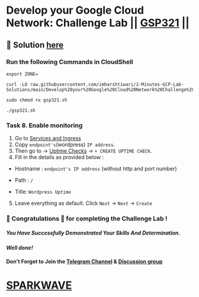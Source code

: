 # Develop your Google Cloud Network: Challenge Lab || [GSP321](https://www.cloudskillsboost.google/focuses/10603?parent=catalog) ||

## 🔑 Solution [here](https://youtu.be/f0zlgCJw8Yg)

### Run the following Commands in CloudShell

```
export ZONE=
```
```
curl -LO raw.githubusercontent.com/imharshtiwari/2-Minutes-GCP-Lab-Solutions/main/Develop%20your%20Google%20Cloud%20Network%20Challenge%20Lab/gsp321.sh

sudo chmod +x gsp321.sh

./gsp321.sh
```
### Task 8. Enable monitoring

1. Go to [Services and Ingress](https://console.cloud.google.com/kubernetes/discovery)
2. Copy `endpoint's`(wordpress) `IP address`.
3. Then go to -> [Uptime Checks](https://console.cloud.google.com/monitoring/uptime) -> `+ CREATE UPTIME CHECK`. 
4. Fill in the details as provided below : 

* Hostname : `endpoint's IP address` (without http and port number)

* Path : `/`

* Title: `Wordpress Uptime`

5. Leave everything as default. Click `Next` -> `Next` -> `Create`

### 🐼 Congratulations 🎉 for completing the Challenge Lab !

##### *You Have Successfully Demonstrated Your Skills And Determination.*

#### *Well done!*

#### Don't Forget to Join the [Telegram Channel](https://t.me/sparkwave.01) & [Discussion group](https://t.me/sparkwave.01chats)

# [SPARKWAVE](https://www.youtube.com/@sparkwave.01)
